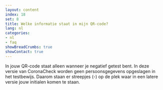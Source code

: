 ```yaml
---
layout: content
index: 18
set: 8
title: Welke informatie staat in mijn QR-code? 
lang: nl
categories:
- nl
- faq
showBreadCrumbs: true
showContact: true
---
```

In jouw QR-code staat alleen wanneer je negatief getest bent. 
In deze versie van CoronaCheck worden geen persoonsgegevens opgeslagen in het testbewijs. Daarom staan er streepjes (-) op de plek waar in een latere versie jouw initialen komen te staan.
